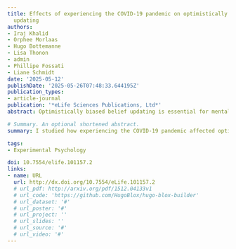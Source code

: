 ```yaml
---
title: Effects of experiencing the COVID-19 pandemic on optimistically biased belief
  updating
authors:
- Iraj Khalid
- Orphee Morlaas
- Hugo Bottemanne
- Lisa Thonon
- admin
- Phillipe Fossati
- Liane Schmidt
date: '2025-05-12'
publishDate: '2025-05-26T07:48:33.644195Z'
publication_types:
- article-journal
publication: '*eLife Sciences Publications, Ltd*'
abstract: Optimistically biased belief updating is essential for mental health and resilience in adversity. Here, we asked how experiencing the COVID-19 pandemic affected optimism biases in updating beliefs about the future. One hundred and twenty-three participants estimated the risks of experiencing adverse future life events in the face of belief-disconfirming evidence either outside the pandemic (n = 58) or during the pandemic (n = 65). While belief updating was optimistically biased and Reinforcement-learning-like outside the pandemic, the bias faded, and belief updating became more rational Bayesian-like during the pandemic. This malleability of anticipating the future during the COVID-19 pandemic was further underpinned by a lower integration of positive belief-disconfirming information, fewer but stronger negative estimations, and more confidence in base rates. The findings offer a window into the putative cognitive mechanisms of belief updating during the COVID-19 pandemic, driven more by quantifying the uncertainty of the future than by the motivational salience of optimistic outlooks.

# Summary. An optional shortened abstract.
summary: I studied how experiencing the COVID-19 pandemic affected optimism biases in updating beliefs about the future. During COVID-19, people experienced a significant decrease in belief updating following good news and a switch in how they update their belief from Reinforcement Learning to a Bayesian approach.

tags:
- Experimental Psychology

doi: 10.7554/elife.101157.2
links:
- name: URL
  url: http://dx.doi.org/10.7554/eLife.101157.2
  # url_pdf: http://arxiv.org/pdf/1512.04133v1
  # url_code: 'https://github.com/HugoBlox/hugo-blox-builder'
  # url_dataset: '#'
  # url_poster: '#'
  # url_project: ''
  # url_slides: ''
  # url_source: '#'
  # url_video: '#'
---
```

